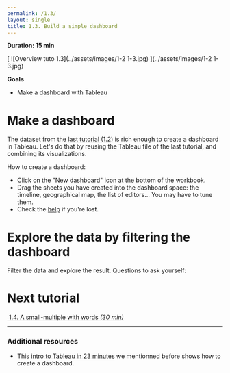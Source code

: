```yaml
---
permalink: /1.3/
layout: single
title: 1.3. Build a simple dashboard
---
```


**Duration: 15 min**

[
	![Overview tuto 1.3](../assets/images/1-2 1-3.jpg)
](../assets/images/1-2 1-3.jpg)

**Goals**
* Make a dashboard with Tableau

# Make a dashboard

The dataset from the [last tutorial (1.2)](../1.2/) is rich enough to create a dashboard in Tableau. Let's do that by reusing the Tableau file of the last tutorial, and combining its visualizations.

How to create a dashboard:
* Click on the "New dashboard" icon at the bottom of the workbook.
* Drag the sheets you have created into the dashboard space: the timeline, geographical map, the list of editors... You may have to tune them.
* Check the [help](https://help.tableau.com/current/pro/desktop/en-us/dashboards_create.htm#create-a-dashboard-and-add-or-replace-sheets) if you're lost.

# Explore the data by filtering the dashboard 

Filter the data and explore the result.
Questions to ask yourself:


# Next tutorial

[<i class="fas fa-forward"></i>&nbsp;1.4. A small-multiple with words *(30 min)*](../1.4/)

---

### Additional resources

* This [intro to Tableau in 23 minutes](https://www.youtube.com/watch?v=jEgVto5QME8) we mentionned before shows how to create a dashboard.